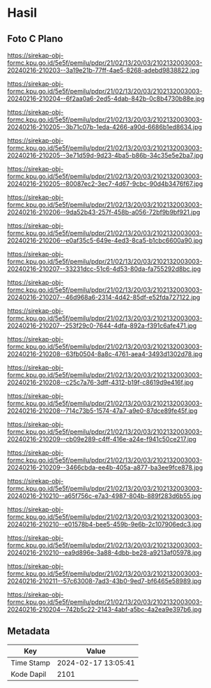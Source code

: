 # Hasil

## Foto C Plano

https://sirekap-obj-formc.kpu.go.id/5e5f/pemilu/pdpr/21/02/13/20/03/2102132003003-20240216-210203--3a19e21b-77ff-4ae5-8268-adebd9838822.jpg

https://sirekap-obj-formc.kpu.go.id/5e5f/pemilu/pdpr/21/02/13/20/03/2102132003003-20240216-210204--6f2aa0a6-2ed5-4dab-842b-0c8b4730b88e.jpg

https://sirekap-obj-formc.kpu.go.id/5e5f/pemilu/pdpr/21/02/13/20/03/2102132003003-20240216-210205--3b71c07b-1eda-4266-a90d-6686b1ed8634.jpg

https://sirekap-obj-formc.kpu.go.id/5e5f/pemilu/pdpr/21/02/13/20/03/2102132003003-20240216-210205--3e71d59d-9d23-4ba5-b86b-34c35e5e2ba7.jpg

https://sirekap-obj-formc.kpu.go.id/5e5f/pemilu/pdpr/21/02/13/20/03/2102132003003-20240216-210205--80087ec2-3ec7-4d67-9cbc-90d4b3476f67.jpg

https://sirekap-obj-formc.kpu.go.id/5e5f/pemilu/pdpr/21/02/13/20/03/2102132003003-20240216-210206--9da52b43-257f-458b-a056-72bf9b9bf921.jpg

https://sirekap-obj-formc.kpu.go.id/5e5f/pemilu/pdpr/21/02/13/20/03/2102132003003-20240216-210206--e0af35c5-649e-4ed3-8ca5-b1cbc6600a90.jpg

https://sirekap-obj-formc.kpu.go.id/5e5f/pemilu/pdpr/21/02/13/20/03/2102132003003-20240216-210207--33231dcc-51c6-4d53-80da-fa755292d8bc.jpg

https://sirekap-obj-formc.kpu.go.id/5e5f/pemilu/pdpr/21/02/13/20/03/2102132003003-20240216-210207--46d968a6-2314-4d42-85df-e52fda727122.jpg

https://sirekap-obj-formc.kpu.go.id/5e5f/pemilu/pdpr/21/02/13/20/03/2102132003003-20240216-210207--253f29c0-7644-4dfa-892a-f391c6afe471.jpg

https://sirekap-obj-formc.kpu.go.id/5e5f/pemilu/pdpr/21/02/13/20/03/2102132003003-20240216-210208--63fb0504-8a8c-4761-aea4-3493d1302d78.jpg

https://sirekap-obj-formc.kpu.go.id/5e5f/pemilu/pdpr/21/02/13/20/03/2102132003003-20240216-210208--c25c7a76-3dff-4312-b19f-c8619d9e416f.jpg

https://sirekap-obj-formc.kpu.go.id/5e5f/pemilu/pdpr/21/02/13/20/03/2102132003003-20240216-210208--714c73b5-1574-47a7-a9e0-87dce89fe45f.jpg

https://sirekap-obj-formc.kpu.go.id/5e5f/pemilu/pdpr/21/02/13/20/03/2102132003003-20240216-210209--cb09e289-c4ff-416e-a24e-f941c50ce217.jpg

https://sirekap-obj-formc.kpu.go.id/5e5f/pemilu/pdpr/21/02/13/20/03/2102132003003-20240216-210209--3466cbda-ee4b-405a-a877-ba3ee9fce878.jpg

https://sirekap-obj-formc.kpu.go.id/5e5f/pemilu/pdpr/21/02/13/20/03/2102132003003-20240216-210210--a65f756c-e7a3-4987-804b-889f283d6b55.jpg

https://sirekap-obj-formc.kpu.go.id/5e5f/pemilu/pdpr/21/02/13/20/03/2102132003003-20240216-210210--e01578b4-bee5-459b-9e6b-2c107906edc3.jpg

https://sirekap-obj-formc.kpu.go.id/5e5f/pemilu/pdpr/21/02/13/20/03/2102132003003-20240216-210210--ea9d896e-3a88-4dbb-be28-a9213af05978.jpg

https://sirekap-obj-formc.kpu.go.id/5e5f/pemilu/pdpr/21/02/13/20/03/2102132003003-20240216-210211--57c63008-7ad3-43b0-9ed7-bf6465e58989.jpg

https://sirekap-obj-formc.kpu.go.id/5e5f/pemilu/pdpr/21/02/13/20/03/2102132003003-20240216-210204--742b5c22-2143-4abf-a5bc-4a2ea9e397b6.jpg


## Metadata

| Key        | Value               |
| ---------- | ------------------- |
| Time Stamp | 2024-02-17 13:05:41 |
| Kode Dapil | 2101                |



